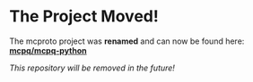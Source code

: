 # The Project Moved!

The mcproto project was **renamed** and can now be found here: **[mcpq/mcpq-python](https://github.com/mcpq/mcpq-python)**

*This repository will be removed in the future!*